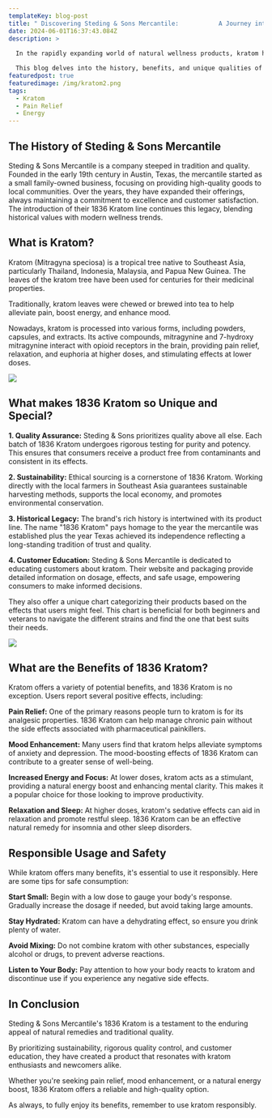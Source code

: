 ```yaml
---
templateKey: blog-post
title: " Discovering Steding & Sons Mercantile:           A Journey into 1836 Kratom"
date: 2024-06-01T16:37:43.084Z
description: >
  
  In the rapidly expanding world of natural wellness products, kratom has emerged as a significant player, and leading this trend is one of our favorite brands, Steding & Sons Mercantile, renowned for its premium product line, 1836 Kratom.

  This blog delves into the history, benefits, and unique qualities of 1836 Kratom, shedding light on why this product has garnered a loyal following.
featuredpost: true
featuredimage: /img/kratom2.png
tags:
  - Kratom
  - Pain Relief
  - Energy
---
```



## **The History of Steding & Sons Mercantile**

Steding & Sons Mercantile is a company steeped in tradition and quality. Founded in the early 19th century in Austin, Texas, the mercantile started as a small family-owned business, focusing on providing high-quality goods to local communities. Over the years, they have expanded their offerings, always maintaining a commitment to excellence and customer satisfaction. The introduction of their 1836 Kratom line continues this legacy, blending historical values with modern wellness trends.

## **What is Kratom?**

Kratom (Mitragyna speciosa) is a tropical tree native to Southeast Asia, particularly Thailand, Indonesia, Malaysia, and Papua New Guinea. The leaves of the kratom tree have been used for centuries for their medicinal properties.

Traditionally, kratom leaves were chewed or brewed into tea to help alleviate pain, boost energy, and enhance mood.

Nowadays, kratom is processed into various forms, including powders, capsules, and extracts. Its active compounds, mitragynine and 7-hydroxy mitragynine interact with opioid receptors in the brain, providing pain relief, relaxation, and euphoria at higher doses, and stimulating effects at lower doses.

![](/img/kratom1.webp)

## **What makes 1836 Kratom so Unique and Special?**

**1. Quality Assurance:** Steding & Sons prioritizes quality above all else. Each batch of 1836 Kratom undergoes rigorous testing for purity and potency. This ensures that consumers receive a product free from contaminants and consistent in its effects.

**2. Sustainability:** Ethical sourcing is a cornerstone of 1836 Kratom. Working directly with the local farmers in Southeast Asia guarantees sustainable harvesting methods, supports the local economy, and promotes environmental conservation.

**3. Historical Legacy:** The brand's rich history is intertwined with its product line. The name "1836 Kratom" pays homage to the year the mercantile was established plus the year Texas achieved its independence reflecting a long-standing tradition of trust and quality.

**4. Customer Education:** Steding & Sons Mercantile is dedicated to educating customers about kratom. Their website and packaging provide detailed information on dosage, effects, and safe usage, empowering consumers to make informed decisions.

They also offer a unique chart categorizing their products based on the effects that users might feel. This chart is beneficial for both beginners and veterans to navigate the different strains and find the one that best suits their needs.

![](/img/kratom-card.webp)

## What are the Benefits of 1836 Kratom?

Kratom offers a variety of potential benefits, and 1836 Kratom is no exception. Users report several positive effects, including:

**Pain Relief:** One of the primary reasons people turn to kratom is for its analgesic properties. 1836 Kratom can help manage chronic pain without the side effects associated with pharmaceutical painkillers.

**Mood Enhancement:** Many users find that kratom helps alleviate symptoms of anxiety and depression. The mood-boosting effects of 1836 Kratom can contribute to a greater sense of well-being.

**Increased Energy and Focus:** At lower doses, kratom acts as a stimulant, providing a natural energy boost and enhancing mental clarity. This makes it a popular choice for those looking to improve productivity.

**Relaxation and Sleep:** At higher doses, kratom's sedative effects can aid in relaxation and promote restful sleep. 1836 Kratom can be an effective natural remedy for insomnia and other sleep disorders.

## **Responsible Usage and Safety**

While kratom offers many benefits, it's essential to use it responsibly. Here are some tips for safe consumption:

**Start Small:** Begin with a low dose to gauge your body's response. Gradually increase the dosage if needed, but avoid taking large amounts.

**Stay Hydrated:** Kratom can have a dehydrating effect, so ensure you drink plenty of water.

**Avoid Mixing:** Do not combine kratom with other substances, especially alcohol or drugs, to prevent adverse reactions.

**Listen to Your Body:** Pay attention to how your body reacts to kratom and discontinue use if you experience any negative side effects.

## **In Conclusion**

Steding & Sons Mercantile's 1836 Kratom is a testament to the enduring appeal of natural remedies and traditional quality.

By prioritizing sustainability, rigorous quality control, and customer education, they have created a product that resonates with kratom enthusiasts and newcomers alike.

Whether you're seeking pain relief, mood enhancement, or a natural energy boost, 1836 Kratom offers a reliable and high-quality option.

As always, to fully enjoy its benefits, remember to use kratom responsibly.